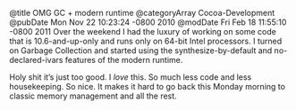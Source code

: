 @title OMG GC + modern runtime
@categoryArray Cocoa-Development
@pubDate Mon Nov 22 10:23:24 -0800 2010
@modDate Fri Feb 18 11:55:10 -0800 2011
Over the weekend I had the luxury of working on some code that is 10.6-and-up-only and runs only on 64-bit Intel processors. I turned on Garbage Collection and started using the synthesize-by-default and no-declared-ivars features of the modern runtime.

Holy shit it’s just too good. I <em>love</em> this. So much less code and less housekeeping. So nice. It makes it hard to go back this Monday morning to classic memory management and all the rest.
